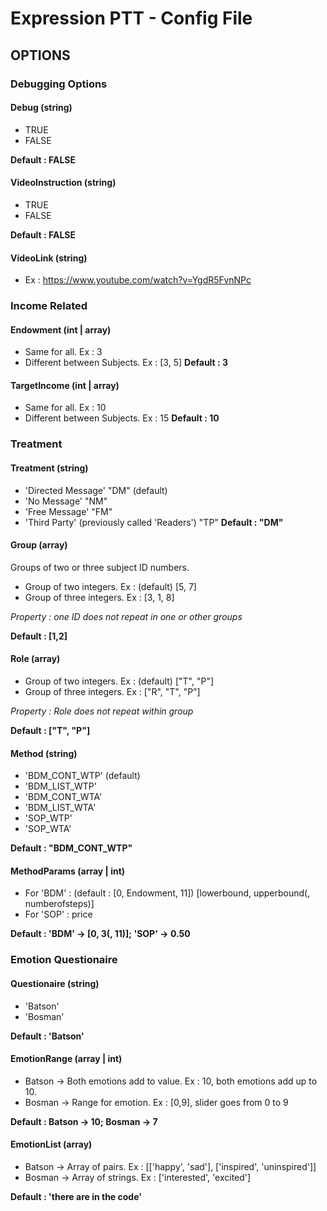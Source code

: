 # Expression PTT - Config File

## OPTIONS
### Debugging Options
#### Debug (string)
* TRUE
* FALSE

__Default : FALSE__

#### VideoInstruction (string)
* TRUE
* FALSE

__Default : FALSE__

#### VideoLink (string)
* Ex : https://www.youtube.com/watch?v=YgdR5FvnNPc

### Income Related
#### Endowment (int | array)
* Same for all. Ex : 3
* Different between Subjects. Ex : [3, 5]
__Default : 3__

#### TargetIncome (int | array)
* Same for all. Ex : 10
* Different between Subjects. Ex : 15
__Default : 10__

### Treatment
#### Treatment (string)
* 'Directed Message' "DM" (default)
* 'No Message' "NM"
* 'Free Message' "FM"
* 'Third Party' (previously called 'Readers') "TP"
__Default : "DM"__


#### Group (array)
Groups of two or three subject ID numbers.
* Group of two integers. Ex : (default) [5, 7] 
* Group of three integers. Ex : [3, 1, 8]

*Property : one ID does not repeat in one or other
groups*

__Default : [1,2]__


#### Role (array)
* Group of two integers. Ex : (default) ["T", "P"] 
* Group of three integers. Ex : ["R", "T", "P"]

*Property : Role does not repeat within group*

__Default : ["T", "P"]__

#### Method (string)
* 'BDM_CONT_WTP' (default)
* 'BDM_LIST_WTP'
* 'BDM_CONT_WTA'
* 'BDM_LIST_WTA'
* 'SOP_WTP'
* 'SOP_WTA'

__Default : "BDM_CONT_WTP"__

#### MethodParams (array | int)
* For 'BDM' : (default : [0, Endowment, 11]) [lowerbound, upperbound(, numberofsteps)] 
* For 'SOP' : price

__Default : 'BDM' -> [0, 3(, 11)]; 'SOP' -> 0.50__

### Emotion Questionaire
#### Questionaire (string)
* 'Batson'
* 'Bosman'

__Default : 'Batson'__

#### EmotionRange (array | int)
* Batson -> Both emotions add to value. Ex : 10, both emotions add up to 10.
* Bosman -> Range for emotion. Ex : [0,9], slider goes from 0 to 9

__Default : Batson -> 10; Bosman -> 7__

#### EmotionList (array)
* Batson -> Array of pairs. Ex : [['happy', 'sad'], ['inspired', 'uninspired']]
* Bosman -> Array of strings. Ex : ['interested', 'excited']

__Default : 'there are in the code'__

